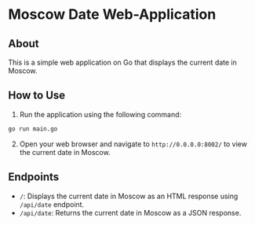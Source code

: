 # Moscow Date Web-Application

## About

This is a simple web application on Go that displays the current date in Moscow.

## How to Use

1. Run the application using the following command:

```bash
go run main.go
```

2. Open your web browser and navigate to `http://0.0.0.0:8002/` to view the current date in Moscow.

## Endpoints

- `/`: Displays the current date in Moscow as an HTML response using `/api/date` endpoint.
- `/api/date`: Returns the current date in Moscow as a JSON response.
